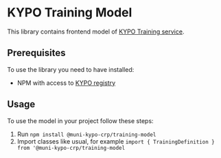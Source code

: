 # KYPO Training Model

This library contains frontend model of [KYPO Training service](https://gitlab.ics.muni.cz/kypo-crp/backend-java/kypo2-training).

## Prerequisites
To use the library you need to have installed:
* NPM with access to [KYPO registry](https://projects.ics.muni.cz/projects/kbase/knowledgebase/articles/153)

## Usage
To use the model in your project follow these steps:
1. Run `npm install @muni-kypo-crp/training-model`
2. Import classes like usual, for example `import { TrainingDefinition } from '@muni-kypo-crp/training-model`
